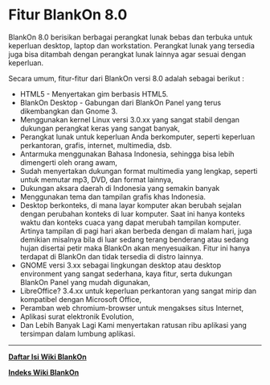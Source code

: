 # Fitur BlankOn 8.0
BlankOn 8.0 berisikan berbagai perangkat lunak bebas dan terbuka untuk keperluan desktop, laptop dan workstation. Perangkat lunak yang tersedia juga
bisa ditambah dengan perangkat lunak lainnya agar sesuai dengan keperluan.

Secara umum, fitur-fitur dari BlankOn versi 8.0 adalah sebagai berikut :
  * HTML5 - Menyertakan gim berbasis HTML5.
  * BlankOn Desktop - Gabungan dari BlankOn Panel yang terus dikembangkan dan Gnome 3.
  * Menggunakan kernel Linux versi 3.0.xx yang sangat stabil dengan dukungan perangkat keras yang sangat banyak,
  * Perangkat lunak untuk keperluan Anda berkomputer, seperti keperluan perkantoran, grafis, internet, multimedia, dsb.
  * Antarmuka menggunakan Bahasa Indonesia, sehingga bisa lebih dimengerti oleh orang awam,
  * Sudah menyertakan dukungan format multimedia yang lengkap, seperti untuk memutar mp3, DVD, dan format lainnya,
  * Dukungan aksara daerah di Indonesia yang semakin banyak
  * Menggunakan tema dan tampilan grafis khas Indonesia.
  * Desktop berkonteks, di mana layar komputer akan berubah sejalan dengan perubahan konteks di luar komputer. Saat ini hanya konteks waktu dan
      konteks cuaca yang dapat merubah tampilan komputer. Artinya tampilan di pagi hari akan berbeda dengan di malam hari, juga demikian misalnya bila
      di luar sedang terang benderang atau sedang hujan disertai petir maka BlankOn akan menyesuaikan. Fitur ini hanya terdapat di BlankOn dan tidak
      tersedia di distro lainnya.
  * GNOME versi 3.xx sebagai lingkungan desktop atau desktop environment yang sangat sederhana, kaya fitur, serta dukungan BlankOn Panel yang mudah
      digunakan,
  * LibreOffice? 3.4.xx untuk keperluan perkantoran yang sangat mirip dan kompatibel dengan Microsoft Office,
  * Peramban web chromium-browser untuk mengakses situs Internet,
  * Aplikasi surat elektronik Evolution,
  * Dan Lebih Banyak Lagi Kami menyertakan ratusan ribu aplikasi yang tersimpan dalam lumbung aplikasi.



---
[**Daftar Isi Wiki BlankOn**](/DaftarIsi/README.md)
 
[**Indeks Wiki BlankOn**](/Indeks.md)



